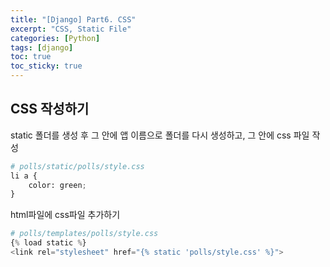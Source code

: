 ```yaml
---
title: "[Django] Part6. CSS"
excerpt: "CSS, Static File"
categories: [Python]
tags: [django]
toc: true
toc_sticky: true
---
```


## CSS 작성하기
static 폴더를 생성 후 그 안에 앱 이름으로 폴더를 다시 생성하고, 그 안에 css 파일 작성
~~~python
# polls/static/polls/style.css
li a {
    color: green;
}
~~~

html파일에 css파일 추가하기
~~~python
# polls/templates/polls/style.css
{% load static %}
<link rel="stylesheet" href="{% static 'polls/style.css' %}">
~~~